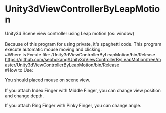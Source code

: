 # Unity3dViewControllerByLeapMotion
Unity3d Scene view controller using Leap motion (os: window)
<br><br>Because of this program for using private, it's spaghetti code.
This program execute automatic mouse moving and clicking.
<br>
#Where is Exeute file:
  /Unity3dViewControllerByLeapMotion/bin/Release<br>
  https://github.com/seobokang/Unity3dViewControllerByLeapMotion/tree/master/Unity3dViewControllerByLeapMotion/bin/Release
<br>
#How to Use:

  You should placed mouse on scene view.
  <br><br>
  If you attach Index Finger with Middle Finger, you can change view position and change depth.
  
  If you attach Ring Finger with Pinky Finger, you can change angle.
  

